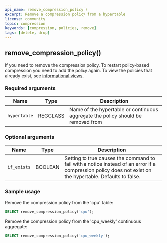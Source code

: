 ```yaml
---
api_name: remove_compression_policy()
excerpt: Remove a compression policy from a hypertable
license: community
topic: compression
keywords: [compression, policies, remove]
tags: [delete, drop]
---
```


## remove_compression_policy() <tag type="community" content="community" />
If you need to remove the compression policy. To restart policy-based
compression you need to add the policy again. To view the policies that
already exist, see [informational views][informational-views].

### Required arguments

|Name|Type|Description|
|-|-|-|
|`hypertable`|REGCLASS|Name of the hypertable or continuous aggregate the policy should be removed from|

### Optional arguments
|Name|Type|Description|
|---|---|---|
| `if_exists` | BOOLEAN | Setting to true causes the command to fail with a notice instead of an error if a compression policy does not exist on the hypertable. Defaults to false.|

### Sample usage
Remove the compression policy from the 'cpu' table:
``` sql
SELECT remove_compression_policy('cpu');
```

Remove the compression policy from the 'cpu_weekly' continuous aggregate:
``` sql
SELECT remove_compression_policy('cpu_weekly');
```

[informational-views]: /api/:currentVersion:/informational-views/jobs/